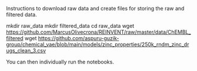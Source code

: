 

Instructions to download raw data and create files for storing the raw and filtered data.


mkdir raw_data 
mkdir filtered_data 
cd raw_data 
wget https://github.com/MarcusOlivecrona/REINVENT/raw/master/data/ChEMBL_filtered 
wget https://github.com/aspuru-guzik-group/chemical_vae/blob/main/models/zinc_properties/250k_rndm_zinc_drugs_clean_3.csv 

You can then individually run the notebooks.
